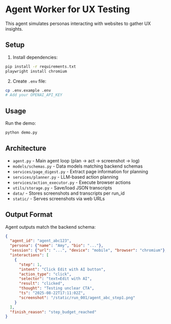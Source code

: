 # Agent Worker for UX Testing

This agent simulates personas interacting with websites to gather UX insights.

## Setup

1. Install dependencies:
```bash
pip install -r requirements.txt
playwright install chromium
```

2. Create `.env` file:
```bash
cp .env.example .env
# Add your OPENAI_API_KEY
```

## Usage

Run the demo:
```bash
python demo.py
```

## Architecture

- `agent.py` - Main agent loop (plan → act → screenshot → log)
- `models/schemas.py` - Data models matching backend schemas
- `services/page_digest.py` - Extract page information for planning
- `services/planner.py` - LLM-based action planning
- `services/action_executor.py` - Execute browser actions
- `utils/storage.py` - Save/load JSON transcripts
- `data/` - Stores screenshots and transcripts per run_id
- `static/` - Serves screenshots via web URLs

## Output Format

Agent outputs match the backend schema:
```json
{
  "agent_id": "agent_abc123",
  "persona": {"name": "Amy", "bio": "..."},
  "session": {"url": "...", "device": "mobile", "browser": "chromium"},
  "interactions": [
    {
      "step": 1,
      "intent": "Click Edit with AI button",
      "action_type": "click",
      "selector": "text=Edit with AI",
      "result": "clicked",
      "thought": "Testing unclear CTA",
      "ts": "2025-08-22T17:11:02Z",
      "screenshot": "/static/run_001/agent_abc_step1.png"
    }
  ],
  "finish_reason": "step_budget_reached"
}
```